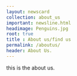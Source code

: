 ```yaml
---
layout: newscard
collection: about_us
important: newsline.html
headimage: Penguins.jpg
root: true
title : About us/find us
permalink: /aboutus/
header: About Us.
---
```

this is the about us.

